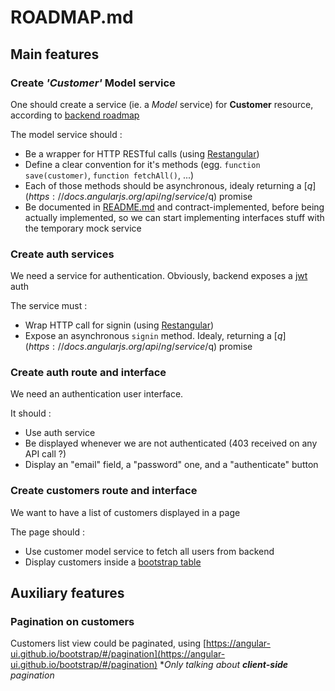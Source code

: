 # ROADMAP.md

## Main features

### Create *'Customer'* Model service

One should create a service (ie. a *Model* service) for **Customer** resource, according to [backend roadmap](https://github.com/cyrilchapon/exia-secu-demo-api/blob/fce523b0f17e89ec0192f5e1a520d395b2e7bc83/ROADMAP.md#add-customer-resource)

The model service should :
- Be a wrapper for HTTP RESTful calls (using [Restangular](https://github.com/mgonto/restangular))
- Define a clear convention for it's methods (egg. `function save(customer)`, `function fetchAll()`, ...)
- Each of those methods should be asynchronous, idealy returning a [$q](https://docs.angularjs.org/api/ng/service/$q) promise
- Be documented in [README.md](README.md) and contract-implemented, before being actually implemented, so we can start implementing interfaces stuff with the temporary mock service

### Create auth services

We need a service for authentication. Obviously, backend exposes a [jwt](https://github.com/cyrilchapon/exia-secu-demo-api/tree/fce523b0f17e89ec0192f5e1a520d395b2e7bc83#authentication) auth

The service must :
- Wrap HTTP call for signin (using [Restangular](https://github.com/mgonto/restangular))
- Expose an asynchronous `signin` method. Idealy, returning a [$q](https://docs.angularjs.org/api/ng/service/$q) promise

### Create auth route and interface

We need an authentication user interface.

It should :
- Use auth service
- Be displayed whenever we are not authenticated (403 received on any API call ?)
- Display an "email" field, a "password" one, and a "authenticate" button

### Create customers route and interface

We want to have a list of customers displayed in a page

The page should :
- Use customer model service to fetch all users from backend
- Display customers inside a [bootstrap table](http://getbootstrap.com/css/#tables)

## Auxiliary features

### Pagination on customers

Customers list view could be paginated, using [https://angular-ui.github.io/bootstrap/#/pagination](https://angular-ui.github.io/bootstrap/#/pagination)
**Only talking about **client-side** pagination*

